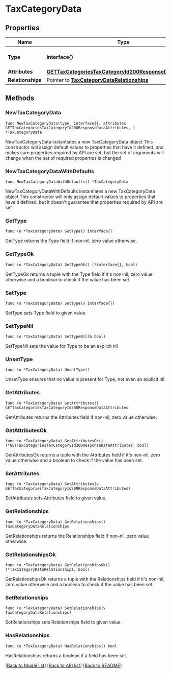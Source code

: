 # TaxCategoryData

## Properties

Name | Type | Description | Notes
------------ | ------------- | ------------- | -------------
**Type** | **interface{}** | The resource&#39;s type | 
**Attributes** | [**GETTaxCategoriesTaxCategoryId200ResponseDataAttributes**](GETTaxCategoriesTaxCategoryId200ResponseDataAttributes.md) |  | 
**Relationships** | Pointer to [**TaxCategoryDataRelationships**](TaxCategoryDataRelationships.md) |  | [optional] 

## Methods

### NewTaxCategoryData

`func NewTaxCategoryData(type_ interface{}, attributes GETTaxCategoriesTaxCategoryId200ResponseDataAttributes, ) *TaxCategoryData`

NewTaxCategoryData instantiates a new TaxCategoryData object
This constructor will assign default values to properties that have it defined,
and makes sure properties required by API are set, but the set of arguments
will change when the set of required properties is changed

### NewTaxCategoryDataWithDefaults

`func NewTaxCategoryDataWithDefaults() *TaxCategoryData`

NewTaxCategoryDataWithDefaults instantiates a new TaxCategoryData object
This constructor will only assign default values to properties that have it defined,
but it doesn't guarantee that properties required by API are set

### GetType

`func (o *TaxCategoryData) GetType() interface{}`

GetType returns the Type field if non-nil, zero value otherwise.

### GetTypeOk

`func (o *TaxCategoryData) GetTypeOk() (*interface{}, bool)`

GetTypeOk returns a tuple with the Type field if it's non-nil, zero value otherwise
and a boolean to check if the value has been set.

### SetType

`func (o *TaxCategoryData) SetType(v interface{})`

SetType sets Type field to given value.


### SetTypeNil

`func (o *TaxCategoryData) SetTypeNil(b bool)`

 SetTypeNil sets the value for Type to be an explicit nil

### UnsetType
`func (o *TaxCategoryData) UnsetType()`

UnsetType ensures that no value is present for Type, not even an explicit nil
### GetAttributes

`func (o *TaxCategoryData) GetAttributes() GETTaxCategoriesTaxCategoryId200ResponseDataAttributes`

GetAttributes returns the Attributes field if non-nil, zero value otherwise.

### GetAttributesOk

`func (o *TaxCategoryData) GetAttributesOk() (*GETTaxCategoriesTaxCategoryId200ResponseDataAttributes, bool)`

GetAttributesOk returns a tuple with the Attributes field if it's non-nil, zero value otherwise
and a boolean to check if the value has been set.

### SetAttributes

`func (o *TaxCategoryData) SetAttributes(v GETTaxCategoriesTaxCategoryId200ResponseDataAttributes)`

SetAttributes sets Attributes field to given value.


### GetRelationships

`func (o *TaxCategoryData) GetRelationships() TaxCategoryDataRelationships`

GetRelationships returns the Relationships field if non-nil, zero value otherwise.

### GetRelationshipsOk

`func (o *TaxCategoryData) GetRelationshipsOk() (*TaxCategoryDataRelationships, bool)`

GetRelationshipsOk returns a tuple with the Relationships field if it's non-nil, zero value otherwise
and a boolean to check if the value has been set.

### SetRelationships

`func (o *TaxCategoryData) SetRelationships(v TaxCategoryDataRelationships)`

SetRelationships sets Relationships field to given value.

### HasRelationships

`func (o *TaxCategoryData) HasRelationships() bool`

HasRelationships returns a boolean if a field has been set.


[[Back to Model list]](../README.md#documentation-for-models) [[Back to API list]](../README.md#documentation-for-api-endpoints) [[Back to README]](../README.md)


